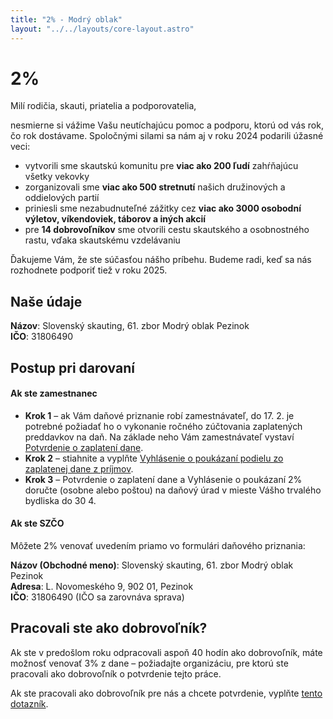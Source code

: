 ```yaml
---
title: "2% - Modrý oblak"
layout: "../../layouts/core-layout.astro"
---
```


# 2%

Milí rodičia, skauti, priatelia a podporovatelia,

nesmierne si vážime Vašu neutíchajúcu pomoc a podporu, ktorú od vás rok, čo rok dostávame. Spoločnými silami sa nám aj v roku 2024 podarili úžasné veci:

- vytvorili sme skautskú komunitu pre **viac ako 200 ľudí** zahŕňajúcu všetky vekovky
- zorganizovali sme **viac ako 500 stretnutí** našich družinových a oddielových partií
- priniesli sme nezabudnuteľné zážitky cez **viac ako 3000 osobodní výletov, víkendoviek, táborov a iných akcií**
- pre **14 dobrovoľníkov** sme otvorili cestu skautského a osobnostného rastu, vďaka skautskému vzdelávaniu

Ďakujeme Vám, že ste súčasťou nášho príbehu. Budeme radi, keď sa nás rozhodnete podporiť tiež v roku 2025.

## Naše údaje

**Názov**: Slovenský skauting, 61. zbor Modrý oblak Pezinok  
**IČO**: 31806490

## Postup pri darovaní

#### Ak ste zamestnanec

- **Krok 1** – ak Vám daňové priznanie robí zamestnávateľ, do 17. 2. je potrebné požiadať ho o vykonanie ročného zúčtovania zaplatených preddavkov na daň. Na základe neho Vám zamestnávateľ vystaví [Potvrdenie o zaplatení dane](https://drive.google.com/file/d/1YYtVYOtYv0RXLaKMZELpgNPhi7nuJFjL/view?usp=drive_link). 
- **Krok 2** – stiahnite a vyplňte [Vyhlásenie o poukázaní podielu zo zaplatenej dane z príjmov](https://drive.google.com/file/d/1_XQiF7GVF98wvBZcqz2B37qeRpa-7hIK/view?usp=drive_link). 
- **Krok 3** – Potvrdenie o zaplatení dane a Vyhlásenie o poukázaní 2% doručte (osobne alebo poštou) na daňový úrad v mieste Vášho trvalého bydliska do 30 4.

#### Ak ste SZČO

Môžete 2% venovať uvedením priamo vo formulári daňového priznania:

**Názov (Obchodné meno)**: Slovenský skauting, 61. zbor Modrý oblak Pezinok  
**Adresa**: L. Novomeského 9, 902 01, Pezinok  
**IČO**: 31806490 (IČO sa zarovnáva sprava)  

## Pracovali ste ako dobrovoľník?

Ak ste v predošlom roku odpracovali aspoň 40 hodín ako dobrovoľník, máte možnosť venovať 3% z dane – požiadajte organizáciu, pre ktorú ste pracovali ako dobrovoľník o potvrdenie tejto práce.

Ak ste pracovali ako dobrovoľník pre nás a chcete potvrdenie, vyplňte [tento dotazník](https://forms.gle/bnUyL8s8EhF3WVHq7).
